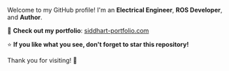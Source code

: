 Welcome to my GitHub profile! I'm an **Electrical Engineer**, **ROS Developer**, and **Author**.  

🌟 **Check out my portfolio**: [siddhart-portfolio.com](https://siddharthpatelde.github.io/Portfolio/index.html)  

⭐ **If you like what you see, don't forget to star this repository!**  

Thank you for visiting! 🚀
